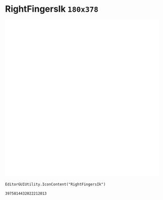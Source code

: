 # RightFingersIk `180x378`
<img src="/img/RightFingersIk.png" width=512 height=512>

``` CSharp
EditorGUIUtility.IconContent("RightFingersIk")
```
```
3975814432022212013
```
